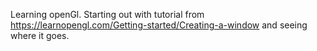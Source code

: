 Learning openGl. Starting out with tutorial from https://learnopengl.com/Getting-started/Creating-a-window and seeing where it goes. 
